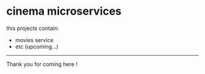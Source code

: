 # cinema microservices

this projects contain:
 - movies service
 - etc (upcoming...)
---

Thank you for coming here !